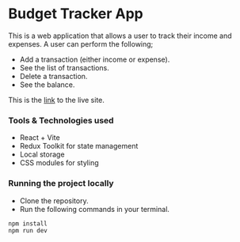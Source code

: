 # Budget Tracker App

This is a web application that allows a user to track their income and expenses. A user can perform the following;
- Add a transaction (either income or expense).
- See the list of transactions.
- Delete a transaction.
- See the balance.

This is the [link](https://budget-tracker-red.vercel.app/) to the live site.

### Tools & Technologies used
- React + Vite
- Redux Toolkit for state management
- Local storage
- CSS modules for styling

### Running the project locally
- Clone the repository.
- Run the following commands in your terminal.
```bash
npm install
npm run dev
```


